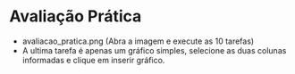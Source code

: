 # Avaliação Prática
- avaliacao_pratica.png (Abra a imagem e execute as 10 tarefas)
- A ultima tarefa é apenas um gráfico simples, selecione as duas colunas informadas e clique em inserir gráfico.